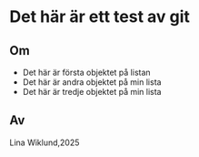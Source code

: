 # Det här är ett test av git

## Om
* Det här är första objektet på listan
* Det här är andra objektet på min lista
* Det här är tredje objektet på min lista

## Av
Lina Wiklund,2025
